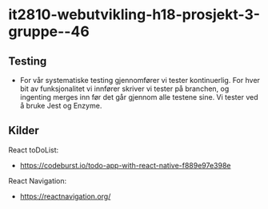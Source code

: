# it2810-webutvikling-h18-prosjekt-3-gruppe--46

## Testing
- For vår systematiske testing gjennomfører vi tester kontinuerlig. For hver bit av funksjonalitet vi innfører skriver vi tester på branchen, og ingenting merges inn før det går gjennom alle testene sine. Vi tester ved å bruke Jest og Enzyme. 

## Kilder
React toDoList:
* https://codeburst.io/todo-app-with-react-native-f889e97e398e

React Navigation:
* https://reactnavigation.org/
